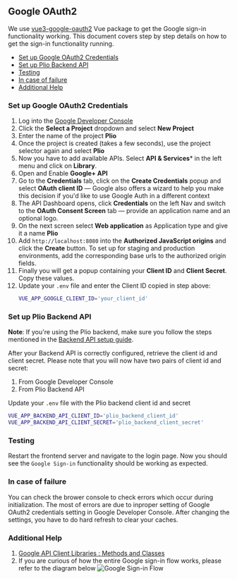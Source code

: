 ## Google OAuth2
We use [vue3-google-oauth2](https://github.com/guruahn/vue3-google-oauth2) Vue package to get the Google sign-in functionality working. This document covers step by step details on how to get the sign-in functionality running.

  - [Set up Google OAuth2 Credentials](#set-up-google-oauth2-credentials)
  - [Set up Plio Backend API](#set-up-plio-backend-api)
  - [Testing](#testing)
  - [In case of failure](#in-case-of-failure)
  - [Additional Help](#additional-help)

### Set up Google OAuth2 Credentials
1. Log into the [Google Developer Console](https://console.developers.google.com/)
2. Click the **Select a Project** dropdown and select **New Project**
3. Enter the name of the project **Plio**
4. Once the project is created (takes a few seconds), use the project selector again and select **Plio**
5. Now you have to add available APIs. Select **API & Services*** in the left menu and click on **Library**.
6. Open and Enable **Google+ API**
7. Go to the **Credentials** tab, click on the **Create Credentials** popup and select **OAuth client ID** — Google also offers a wizard to help you make this decision if you'd like to use Google Auth in a different context
8. The API Dashboard opens, click **Credentials** on the left Nav and switch to the **OAuth Consent Screen** tab — provide an application name and an optional logo.
9. On the next screen select **Web application** as Application type and give it a name **Plio**
10. Add `http://localhost:8080` into the **Authorized JavaScript origins** and click the **Create** button. To set up for staging and production environments, add the corresponding base urls to the authorized origin fields.
11. Finally you will get a popup containing your **Client ID** and **Client Secret**. Copy these values.
12. Update your `.env` file and enter the Client ID copied in step above:
    ```sh
    VUE_APP_GOOGLE_CLIENT_ID='your_client_id'
    ```


### Set up Plio Backend API

**Note**: If you're using the Plio backend, make sure you follow the steps mentioned in the [Backend API setup guide](https://github.com/avantifellows/plio-backend/blob/master/docs/REST-API.md).

After your Backend API is correctly configured, retrieve the client id and client secret. Please note that you will now have two pairs of client id and secret:
1. From Google Developer Console
2. From Plio Backend API

Update your `.env` file with the Plio backend client id and secret
```sh
VUE_APP_BACKEND_API_CLIENT_ID='plio_backend_client_id'
VUE_APP_BACKEND_API_CLIENT_SECRET='plio_backend_client_secret'
```

### Testing
Restart the frontend server and navigate to the login page. Now you should see the `Google Sign-in` functionality should be working as expected.


### In case of failure
You can check the brower console to check errors which occur during initialization. The most of errors are due to inproper setting of Google OAuth2 credentials setting in Google Developer Console. After changing the settings, you have to do hard refresh to clear your caches.

### Additional Help
1. [Google API Client Libraries : Methods and Classes](https://github.com/google/google-api-javascript-client)
2. If you are curious of how the entire Google sign-in flow works, please refer to the diagram below
![Google Sign-in Flow](https://developers.google.com/identity/sign-in/web/server_side_code_flow.png)
